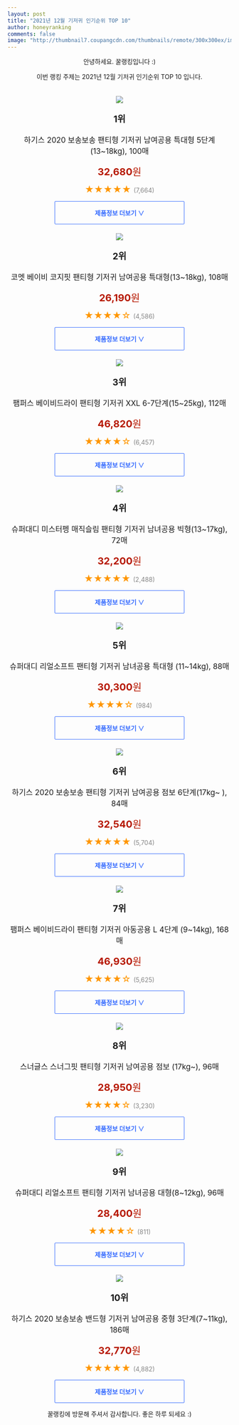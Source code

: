 ```yaml
--- 
layout: post 
title: "2021년 12월 기저귀 인기순위 TOP 10" 
author: honeyranking 
comments: false 
image: "http://thumbnail7.coupangcdn.com/thumbnails/remote/300x300ex/image/retail/images/2020/04/07/15/8/f43dccf6-24dd-4360-a1a9-9ecd4f24a1f3.jpg" 
--- 
```

<p style="text-align: center;">안녕하세요. 꿀랭킹입니다 :)</p> <p style="text-align: center;">이번 랭킹 주제는 2021년 12월 기저귀 인기순위 TOP 10 입니다.</p><center><img src="http://thumbnail7.coupangcdn.com/thumbnails/remote/300x300ex/image/retail/images/2020/04/07/15/8/f43dccf6-24dd-4360-a1a9-9ecd4f24a1f3.jpg" style="margin-top:20px" /></center> <p style="text-align: center; font-size: 20px"><b>1위</b></p> <p style="text-align: center; font-size: 17px">하기스 2020 보송보송 팬티형 기저귀 남여공용 특대형 5단계(13~18kg), 100매</p> <p style="text-align: center;"><span style="color: #b61800; font-size: 22px;"><b>32,680</b>원</span></p> <p style="text-align: center;"><span style="color: #ff9600; font-size: 20px;">★★★★★ </span><span style="color: #878787;">(7,664)</span></p> <center><a href="https://link.coupang.com/a/hEqmE"> <div style="font-size: 14px; display: inline-block; padding: 15px 90px; color: #346aff; border-radius: 2px; border: 1px solid #346aff; cursor: pointer;"><b>제품정보 더보기 &or;</b></div> </a></center><center><img src="http://thumbnail6.coupangcdn.com/thumbnails/remote/300x300ex/image/retail/images/939631701549262-30f486e2-938a-4d82-8613-7f6653a6d950.jpg" style="margin-top:20px" /></center> <p style="text-align: center; font-size: 20px"><b>2위</b></p> <p style="text-align: center; font-size: 17px">코멧 베이비 코지핏 팬티형 기저귀 남여공용 특대형(13~18kg), 108매</p> <p style="text-align: center;"><span style="color: #b61800; font-size: 22px;"><b>26,190</b>원</span></p> <p style="text-align: center;"><span style="color: #ff9600; font-size: 20px;">★★★★☆ </span><span style="color: #878787;">(4,586)</span></p> <center><a href="undefined"> <div style="font-size: 14px; display: inline-block; padding: 15px 90px; color: #346aff; border-radius: 2px; border: 1px solid #346aff; cursor: pointer;"><b>제품정보 더보기 &or;</b></div> </a></center><center><img src="http://thumbnail10.coupangcdn.com/thumbnails/remote/300x300ex/image/retail/images/255299792719218-fe342bd5-7d2d-4f3a-b7da-bc789ff0c734.jpg" style="margin-top:20px" /></center> <p style="text-align: center; font-size: 20px"><b>3위</b></p> <p style="text-align: center; font-size: 17px">팸퍼스 베이비드라이 팬티형 기저귀 XXL 6-7단계(15~25kg), 112매</p> <p style="text-align: center;"><span style="color: #b61800; font-size: 22px;"><b>46,820</b>원</span></p> <p style="text-align: center;"><span style="color: #ff9600; font-size: 20px;">★★★★☆ </span><span style="color: #878787;">(6,457)</span></p> <center><a href="https://link.coupang.com/a/hEqmF"> <div style="font-size: 14px; display: inline-block; padding: 15px 90px; color: #346aff; border-radius: 2px; border: 1px solid #346aff; cursor: pointer;"><b>제품정보 더보기 &or;</b></div> </a></center><center><img src="http://thumbnail8.coupangcdn.com/thumbnails/remote/300x300ex/image/product/image/vendoritem/2019/07/16/4503417340/980da927-88b0-41d5-87b6-05e742dcc0a5.jpg" style="margin-top:20px" /></center> <p style="text-align: center; font-size: 20px"><b>4위</b></p> <p style="text-align: center; font-size: 17px">슈퍼대디 미스터펭 매직슬림 팬티형 기저귀 남녀공용 빅형(13~17kg), 72매</p> <p style="text-align: center;"><span style="color: #b61800; font-size: 22px;"><b>32,200</b>원</span></p> <p style="text-align: center;"><span style="color: #ff9600; font-size: 20px;">★★★★★ </span><span style="color: #878787;">(2,488)</span></p> <center><a href="https://link.coupang.com/a/hEqmG"> <div style="font-size: 14px; display: inline-block; padding: 15px 90px; color: #346aff; border-radius: 2px; border: 1px solid #346aff; cursor: pointer;"><b>제품정보 더보기 &or;</b></div> </a></center><center><img src="http://thumbnail7.coupangcdn.com/thumbnails/remote/300x300ex/image/product/image/vendoritem/2019/02/19/4201601077/0c8cd34c-379a-4e58-870e-5053605057dd.jpg" style="margin-top:20px" /></center> <p style="text-align: center; font-size: 20px"><b>5위</b></p> <p style="text-align: center; font-size: 17px">슈퍼대디 리얼소프트 팬티형 기저귀 남녀공용 특대형 (11~14kg), 88매</p> <p style="text-align: center;"><span style="color: #b61800; font-size: 22px;"><b>30,300</b>원</span></p> <p style="text-align: center;"><span style="color: #ff9600; font-size: 20px;">★★★★☆ </span><span style="color: #878787;">(984)</span></p> <center><a href="https://link.coupang.com/a/hEqmH"> <div style="font-size: 14px; display: inline-block; padding: 15px 90px; color: #346aff; border-radius: 2px; border: 1px solid #346aff; cursor: pointer;"><b>제품정보 더보기 &or;</b></div> </a></center><center><img src="http://thumbnail6.coupangcdn.com/thumbnails/remote/300x300ex/image/retail/images/2020/04/07/15/5/4b2da809-78eb-4782-b140-c4c6125f1c0a.jpg" style="margin-top:20px" /></center> <p style="text-align: center; font-size: 20px"><b>6위</b></p> <p style="text-align: center; font-size: 17px">하기스 2020 보송보송 팬티형 기저귀 남여공용 점보 6단계(17kg~ ), 84매</p> <p style="text-align: center;"><span style="color: #b61800; font-size: 22px;"><b>32,540</b>원</span></p> <p style="text-align: center;"><span style="color: #ff9600; font-size: 20px;">★★★★★ </span><span style="color: #878787;">(5,704)</span></p> <center><a href="https://link.coupang.com/a/hEqmI"> <div style="font-size: 14px; display: inline-block; padding: 15px 90px; color: #346aff; border-radius: 2px; border: 1px solid #346aff; cursor: pointer;"><b>제품정보 더보기 &or;</b></div> </a></center><center><img src="http://thumbnail7.coupangcdn.com/thumbnails/remote/300x300ex/image/retail/images/257253147023207-1abcca80-689c-425c-bd4d-7fd2bdab2d0e.jpg" style="margin-top:20px" /></center> <p style="text-align: center; font-size: 20px"><b>7위</b></p> <p style="text-align: center; font-size: 17px">팸퍼스 베이비드라이 팬티형 기저귀 아동공용 L 4단계 (9~14kg), 168매</p> <p style="text-align: center;"><span style="color: #b61800; font-size: 22px;"><b>46,930</b>원</span></p> <p style="text-align: center;"><span style="color: #ff9600; font-size: 20px;">★★★★☆ </span><span style="color: #878787;">(5,625)</span></p> <center><a href="https://link.coupang.com/a/hEqmJ"> <div style="font-size: 14px; display: inline-block; padding: 15px 90px; color: #346aff; border-radius: 2px; border: 1px solid #346aff; cursor: pointer;"><b>제품정보 더보기 &or;</b></div> </a></center><center><img src="http://thumbnail8.coupangcdn.com/thumbnails/remote/300x300ex/image/product/image/vendoritem/2019/07/05/4855579751/b8cff47f-a2a9-4d0f-a952-b49c2c05da6b.jpg" style="margin-top:20px" /></center> <p style="text-align: center; font-size: 20px"><b>8위</b></p> <p style="text-align: center; font-size: 17px">스너글스 스너그핏 팬티형 기저귀 남여공용 점보 (17kg~), 96매</p> <p style="text-align: center;"><span style="color: #b61800; font-size: 22px;"><b>28,950</b>원</span></p> <p style="text-align: center;"><span style="color: #ff9600; font-size: 20px;">★★★★☆ </span><span style="color: #878787;">(3,230)</span></p> <center><a href="undefined"> <div style="font-size: 14px; display: inline-block; padding: 15px 90px; color: #346aff; border-radius: 2px; border: 1px solid #346aff; cursor: pointer;"><b>제품정보 더보기 &or;</b></div> </a></center><center><img src="http://thumbnail6.coupangcdn.com/thumbnails/remote/300x300ex/image/product/image/vendoritem/2019/03/19/4201601095/019f2d5a-0f31-4ad7-bb56-c78090ce363b.jpg" style="margin-top:20px" /></center> <p style="text-align: center; font-size: 20px"><b>9위</b></p> <p style="text-align: center; font-size: 17px">슈퍼대디 리얼소프트 팬티형 기저귀 남녀공용 대형(8~12kg), 96매</p> <p style="text-align: center;"><span style="color: #b61800; font-size: 22px;"><b>28,400</b>원</span></p> <p style="text-align: center;"><span style="color: #ff9600; font-size: 20px;">★★★★☆ </span><span style="color: #878787;">(811)</span></p> <center><a href="https://link.coupang.com/a/hEqmK"> <div style="font-size: 14px; display: inline-block; padding: 15px 90px; color: #346aff; border-radius: 2px; border: 1px solid #346aff; cursor: pointer;"><b>제품정보 더보기 &or;</b></div> </a></center><center><img src="http://thumbnail10.coupangcdn.com/thumbnails/remote/300x300ex/image/retail/images/2020/04/07/15/7/b3f50c59-c33c-4633-a1ed-47510c2f4e60.jpg" style="margin-top:20px" /></center> <p style="text-align: center; font-size: 20px"><b>10위</b></p> <p style="text-align: center; font-size: 17px">하기스 2020 보송보송 밴드형 기저귀 남여공용 중형 3단계(7~11kg), 186매</p> <p style="text-align: center;"><span style="color: #b61800; font-size: 22px;"><b>32,770</b>원</span></p> <p style="text-align: center;"><span style="color: #ff9600; font-size: 20px;">★★★★★ </span><span style="color: #878787;">(4,882)</span></p> <center><a href="https://link.coupang.com/a/hEqmL"> <div style="font-size: 14px; display: inline-block; padding: 15px 90px; color: #346aff; border-radius: 2px; border: 1px solid #346aff; cursor: pointer;"><b>제품정보 더보기 &or;</b></div> </a></center> <p style="text-align: center;">꿀랭킹에 방문해 주셔서 감사합니다. 좋은 하루 되세요 :)</p>
